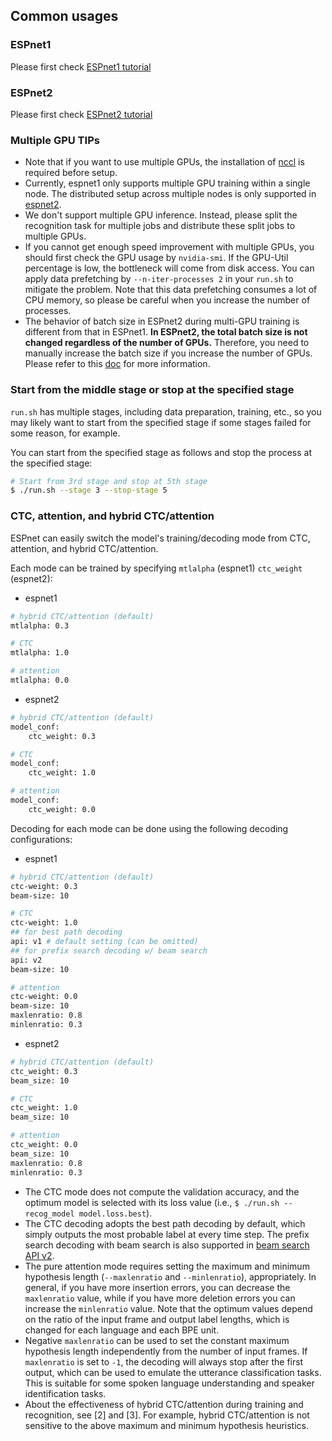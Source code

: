 ## Common usages

### ESPnet1
Please first check [ESPnet1 tutorial](./espnet1_tutorial.md)

### ESPnet2
Please first check [ESPnet2 tutorial](./espnet2_tutorial.md)

### Multiple GPU TIPs
- Note that if you want to use multiple GPUs, the installation of [nccl](https://developer.nvidia.com/nccl) is required before setup.
- Currently, espnet1 only supports multiple GPU training within a single node. The distributed setup across multiple nodes is only supported in [espnet2](https://espnet.github.io/espnet/espnet2_distributed.html).
- We don't support multiple GPU inference. Instead, please split the recognition task for multiple jobs and distribute these split jobs to multiple GPUs.
- If you cannot get enough speed improvement with multiple GPUs, you should first check the GPU usage by `nvidia-smi`. If the GPU-Util percentage is low, the bottleneck will come from disk access. You can apply data prefetching by `--n-iter-processes 2` in your `run.sh` to mitigate the problem. Note that this data prefetching consumes a lot of CPU memory, so please be careful when you increase the number of processes.
- The behavior of batch size in ESPnet2 during multi-GPU training is different from that in ESPnet1. **In ESPnet2, the total batch size is not changed regardless of the number of GPUs.** Therefore, you need to manually increase the batch size if you increase the number of GPUs. Please refer to this [doc](https://espnet.github.io/espnet/espnet2_training_option.html#the-relation-between-mini-batch-size-and-number-of-gpus) for more information.

### Start from the middle stage or stop at the specified stage

`run.sh` has multiple stages, including data preparation, training, etc., so you may likely want to start
from the specified stage if some stages failed for some reason, for example.

You can start from the specified stage as follows and stop the process at the specified stage:

```bash
# Start from 3rd stage and stop at 5th stage
$ ./run.sh --stage 3 --stop-stage 5
```

### CTC, attention, and hybrid CTC/attention

ESPnet can easily switch the model's training/decoding mode from CTC, attention, and hybrid CTC/attention.

Each mode can be trained by specifying `mtlalpha` (espnet1) `ctc_weight` (espnet2):

- espnet1
```sh
# hybrid CTC/attention (default)
mtlalpha: 0.3

# CTC
mtlalpha: 1.0

# attention
mtlalpha: 0.0
```
- espnet2
```sh
# hybrid CTC/attention (default)
model_conf:
    ctc_weight: 0.3

# CTC
model_conf:
    ctc_weight: 1.0

# attention
model_conf:
    ctc_weight: 0.0
```

Decoding for each mode can be done using the following decoding configurations:

- espnet1
```sh
# hybrid CTC/attention (default)
ctc-weight: 0.3
beam-size: 10

# CTC
ctc-weight: 1.0
## for best path decoding
api: v1 # default setting (can be omitted)
## for prefix search decoding w/ beam search
api: v2
beam-size: 10

# attention
ctc-weight: 0.0
beam-size: 10
maxlenratio: 0.8
minlenratio: 0.3
```

- espnet2
```sh
# hybrid CTC/attention (default)
ctc_weight: 0.3
beam_size: 10

# CTC
ctc_weight: 1.0
beam_size: 10

# attention
ctc_weight: 0.0
beam_size: 10
maxlenratio: 0.8
minlenratio: 0.3
```

- The CTC mode does not compute the validation accuracy, and the optimum model is selected with its loss value
(i.e., `$ ./run.sh --recog_model model.loss.best`).
- The CTC decoding adopts the best path decoding by default, which simply outputs the most probable label at every time step. The prefix search decoding with beam search is also supported in [beam search API v2](https://espnet.github.io/espnet/apis/espnet_bin.html?highlight=api#asr-recog-py).
- The pure attention mode requires setting the maximum and minimum hypothesis length (`--maxlenratio` and `--minlenratio`), appropriately. In general, if you have more insertion errors, you can decrease the `maxlenratio` value, while if you have more deletion errors you can increase the `minlenratio` value. Note that the optimum values depend on the ratio of the input frame and output label lengths, which is changed for each language and each BPE unit.
- Negative `maxlenratio` can be used to set the constant maximum hypothesis length independently from the number of input frames. If `maxlenratio` is set to `-1`, the decoding will always stop after the first output, which can be used to emulate the utterance classification tasks. This is suitable for some spoken language understanding and speaker identification tasks.
- About the effectiveness of hybrid CTC/attention during training and recognition, see [2] and [3]. For example, hybrid CTC/attention is not sensitive to the above maximum and minimum hypothesis heuristics.
